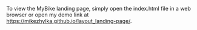To view the MyBike landing page, simply open the index.html file in a web browser or open my demo link at https://mikezhylka.github.io/layout_landing-page/.


